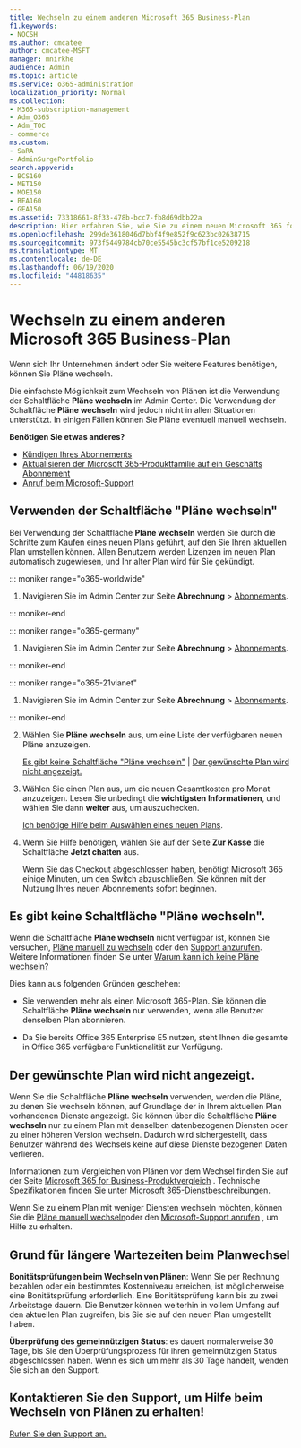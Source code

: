 ```yaml
---
title: Wechseln zu einem anderen Microsoft 365 Business-Plan
f1.keywords:
- NOCSH
ms.author: cmcatee
author: cmcatee-MSFT
manager: mnirkhe
audience: Admin
ms.topic: article
ms.service: o365-administration
localization_priority: Normal
ms.collection:
- M365-subscription-management
- Adm_O365
- Adm_TOC
- commerce
ms.custom:
- SaRA
- AdminSurgePortfolio
search.appverid:
- BCS160
- MET150
- MOE150
- BEA160
- GEA150
ms.assetid: 73318661-8f33-478b-bcc7-fb8d69dbb22a
description: Hier erfahren Sie, wie Sie zu einem neuen Microsoft 365 for Business-Abonnement wechseln.
ms.openlocfilehash: 299de3618046d7bbf4f9e852f9c623bc02638715
ms.sourcegitcommit: 973f5449784cb70ce5545bc3cf57bf1ce5209218
ms.translationtype: MT
ms.contentlocale: de-DE
ms.lasthandoff: 06/19/2020
ms.locfileid: "44818635"
---
```

# <a name="switch-to-a-different-microsoft-365-for-business-plan"></a>Wechseln zu einem anderen Microsoft 365 Business-Plan

Wenn sich Ihr Unternehmen ändert oder Sie weitere Features benötigen, können Sie Pläne wechseln.  

Die einfachste Möglichkeit zum Wechseln von Plänen ist die Verwendung der Schaltfläche **Pläne wechseln** im Admin Center. Die Verwendung der Schaltfläche **Pläne wechseln** wird jedoch nicht in allen Situationen unterstützt. In einigen Fällen können Sie Pläne eventuell manuell wechseln.


**Benötigen Sie etwas anderes?**
- [Kündigen Ihres Abonnements](cancel-your-subscription.md)
- [Aktualisieren der Microsoft 365-Produktfamilie auf ein Geschäfts Abonnement](https://support.microsoft.com/office/9322ffb8-a35d-4407-8ebe-ed6ea0859b9f.aspx)
- [Anruf beim Microsoft-Support](../../admin/contact-support-for-business-products.md)

## <a name="use-the-switch-plans-button"></a>Verwenden der Schaltfläche "Pläne wechseln"

Bei Verwendung der Schaltfläche **Pläne wechseln** werden Sie durch die Schritte zum Kaufen eines neuen Plans geführt, auf den Sie Ihren aktuellen Plan umstellen können. Allen Benutzern werden Lizenzen im neuen Plan automatisch zugewiesen, und Ihr alter Plan wird für Sie gekündigt.

::: moniker range="o365-worldwide"

1. Navigieren Sie im Admin Center zur Seite **Abrechnung** \> <a href="https://go.microsoft.com/fwlink/p/?linkid=842054" target="_blank">Abonnements</a>.

::: moniker-end

::: moniker range="o365-germany"

1. Navigieren Sie im Admin Center zur Seite **Abrechnung** > <a href="https://go.microsoft.com/fwlink/p/?linkid=847745" target="_blank">Abonnements</a>.

::: moniker-end

::: moniker range="o365-21vianet"

1. Navigieren Sie im Admin Center zur Seite **Abrechnung** > <a href="https://go.microsoft.com/fwlink/p/?linkid=850626" target="_blank">Abonnements</a>.

::: moniker-end

2. Wählen Sie **Pläne wechseln** aus, um eine Liste der verfügbaren neuen Pläne anzuzeigen.

    [Es gibt keine Schaltfläche "Pläne wechseln"](#the-switch-plans-button-isnt-there) | [Der gewünschte Plan wird nicht angezeigt.](#i-dont-see-the-plan-i-want)

3. Wählen Sie einen Plan aus, um die neuen Gesamtkosten pro Monat anzuzeigen. Lesen Sie unbedingt die **wichtigsten Informationen**, und wählen Sie dann **weiter** aus, um auszuchecken.

    [Ich benötige Hilfe beim Auswählen eines neuen Plans](https://go.microsoft.com/fwlink/p/?linkid=842056).

4. Wenn Sie Hilfe benötigen, wählen Sie auf der Seite **Zur Kasse** die Schaltfläche **Jetzt chatten** aus.

    Wenn Sie das Checkout abgeschlossen haben, benötigt Microsoft 365 einige Minuten, um den Switch abzuschließen. Sie können mit der Nutzung Ihres neuen Abonnements sofort beginnen.

## <a name="the-switch-plans-button-isnt-there"></a>Es gibt keine Schaltfläche "Pläne wechseln".

Wenn die Schaltfläche **Pläne wechseln** nicht verfügbar ist, können Sie versuchen, [Pläne manuell zu wechseln](switch-plans-manually.md) oder den [Support anzurufen](../../admin/contact-support-for-business-products.md). Weitere Informationen finden Sie unter [Warum kann ich keine Pläne wechseln?](why-can-t-i-switch-plans.md)
  
Dies kann aus folgenden Gründen geschehen:
  
- Sie verwenden mehr als einen Microsoft 365-Plan. Sie können die Schaltfläche **Pläne wechseln** nur verwenden, wenn alle Benutzer denselben Plan abonnieren.

- Da Sie bereits Office 365 Enterprise E5 nutzen, steht Ihnen die gesamte in Office 365 verfügbare Funktionalität zur Verfügung.

## <a name="i-dont-see-the-plan-i-want"></a>Der gewünschte Plan wird nicht angezeigt.

Wenn Sie die Schaltfläche **Pläne wechseln** verwenden, werden die Pläne, zu denen Sie wechseln können, auf Grundlage der in Ihrem aktuellen Plan vorhandenen Dienste angezeigt. Sie können über die Schaltfläche **Pläne wechseln** nur zu einem Plan mit denselben datenbezogenen Diensten oder zu einer höheren Version wechseln. Dadurch wird sichergestellt, dass Benutzer während des Wechsels keine auf diese Dienste bezogenen Daten verlieren.
  
Informationen zum Vergleichen von Plänen vor dem Wechsel finden Sie auf der Seite [Microsoft 365 for Business-Produktvergleich](https://go.microsoft.com/fwlink/p/?linkid=842056) . Technische Spezifikationen finden Sie unter [Microsoft 365-Dienstbeschreibungen](https://go.microsoft.com/fwlink/p/?linkid=842275).
  
Wenn Sie zu einem Plan mit weniger Diensten wechseln möchten, können Sie die [Pläne manuell wechseln](switch-plans-manually.md)oder den [Microsoft-Support anrufen](../../admin/contact-support-for-business-products.md) , um Hilfe zu erhalten.
  
## <a name="why-some-switches-take-longer"></a>Grund für längere Wartezeiten beim Planwechsel

 **Bonitätsprüfungen beim Wechseln von Plänen**: Wenn Sie per Rechnung bezahlen oder ein bestimmtes Kostenniveau erreichen, ist möglicherweise eine Bonitätsprüfung erforderlich. Eine Bonitätsprüfung kann bis zu zwei Arbeitstage dauern. Die Benutzer können weiterhin in vollem Umfang auf den aktuellen Plan zugreifen, bis Sie sie auf den neuen Plan umgestellt haben.
  
 **Überprüfung des gemeinnützigen Status**: es dauert normalerweise 30 Tage, bis Sie den Überprüfungsprozess für ihren gemeinnützigen Status abgeschlossen haben. Wenn es sich um mehr als 30 Tage handelt, wenden Sie sich an den Support.
  
## <a name="call-support-to-help-you-switch-plans"></a>Kontaktieren Sie den Support, um Hilfe beim Wechseln von Plänen zu erhalten!

[Rufen Sie den Support an.](../../admin/contact-support-for-business-products.md)